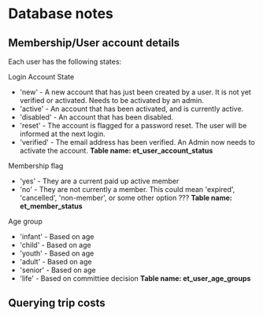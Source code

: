# Database notes



## Membership/User account details

Each user has the following states:

Login Account State
* 'new' - A new account that has just been created by a user. It is not yet verified or activated. Needs to be activated by an admin.
* 'active' - An account that has been activated, and is currently active.
* 'disabled' - An account that has been disabled.
* 'reset' - The account is flagged for a password reset. The user will be informed at the next login.
* 'verified' - The email address has been verified. An Admin now needs to activate the account.
**Table name: et_user_account_status**

Membership flag
* 'yes' - They are a current paid up active member
* 'no' - They are not currently a member. This could mean 'expired', 'cancelled', 'non-member', or some other option ???
**Table name: et_member_status**

Age group
* 'infant' - Based on age
* 'child' - Based on age
* 'youth' - Based on age
* 'adult' - Based on age
* 'senior' - Based on age
* 'life' - Based on committiee decision
**Table name: et_user_age_groups**


## Querying trip costs

